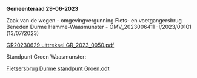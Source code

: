 **Gemeenteraad 29-06-2023** 

Zaak van de wegen - omgevingvergunning Fiets- en voetgangersbrug Beneden Durme Hamme-Waasmunster - OMV_2023006411 -I/2023/00101 (13/07/2023)

[GR20230629 uittreksel GR_2023_0050.pdf](https://github.com/groenwaasmunster/gwdocs/files/11990796/GR20230629.uittreksel.GR_2023_0050.pdf)

Standpunt Groen Waasmunster:

[Fietsersbrug  Durme standpunt Groen.odt](https://github.com/groenwaasmunster/gwdocs/files/11990800/Fietsersbrug.Durme.standpunt.Groen.odt)

